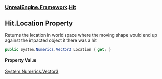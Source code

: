 ### [UnrealEngine.Framework](UnrealEngine_Framework.md 'UnrealEngine.Framework').[Hit](Hit.md 'UnrealEngine.Framework.Hit')
## Hit.Location Property
Returns the location in world space where the moving shape would end up against the impacted object if there was a hit  
```csharp
public System.Numerics.Vector3 Location { get; }
```
#### Property Value
[System.Numerics.Vector3](https://docs.microsoft.com/en-us/dotnet/api/System.Numerics.Vector3 'System.Numerics.Vector3')
